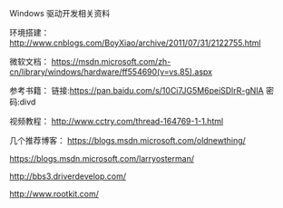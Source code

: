 Windows 驱动开发相关资料

环境搭建：
http://www.cnblogs.com/BoyXiao/archive/2011/07/31/2122755.html

微软文档：
https://msdn.microsoft.com/zh-cn/library/windows/hardware/ff554690(v=vs.85).aspx


参考书籍：
链接:https://pan.baidu.com/s/10Ci7JG5M6peiSDlrR-gNIA 密码:divd


视频教程：
http://www.cctry.com/thread-164769-1-1.html


几个推荐博客：
https://blogs.msdn.microsoft.com/oldnewthing/

https://blogs.msdn.microsoft.com/larryosterman/

http://bbs3.driverdevelop.com/

http://www.rootkit.com/
